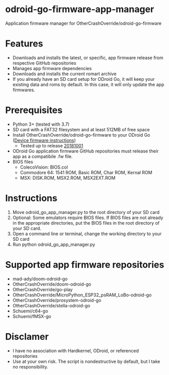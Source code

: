 # odroid-go-firmware-app-manager
Application firmware manager for OtherCrashOverride/odroid-go-firmware

# Features
* Downloads and installs the latest, or specific, app firmware release from respective GitHub repositories
* Manages app firmware dependencies
* Downloads and installs the current romart archive
* If you already have an SD card setup for ODroid Go, it will keep your existing data and roms by default. In this case, it will only update the app firmwares.

# Prerequisites
* Python 3+ (tested with 3.7)
* SD card with a FAT32 filesystem and at least 512MB of free space
* Install OtherCrashOverride/odroid-go-firmware to your ODroid Go ([Device firmware instructions](https://wiki.odroid.com/odroid_go/firmware_update))
  * Tested up to release [20181001](https://github.com/OtherCrashOverride/odroid-go-firmware/releases/tag/20181001)
* ODroid Go application firmware GitHub repositories must release their app as a compatibile .fw file.
* BIOS files
  * ColecoVision: BIOS.col
  * Commodore 64: 1541 ROM, Basic ROM, Char ROM, Kernal ROM
  * MSX: DISK.ROM, MSX2.ROM, MSX2EXT.ROM

# Instructions
1. Move odroid\_go\_app_manager.py to the root directory of your SD card
2. Optional: Some emulators require BIOS files. If BIOS files are not already in the appropriate directories, put the BIOS files in the root directory of your SD card.
3. Open a command line or terminal, change the working directory to your SD card
4. Run python odroid_go_app_manager.py

# Supported app firmware repositories
* mad-ady/doom-odroid-go
* OtherCrashOverride/doom-odroid-go
* OtherCrashOverride/go-play
* OtherCrashOverride/MicroPython_ESP32_psRAM_LoBo-odroid-go
* OtherCrashOverride/prosystem-odroid-go
* OtherCrashOverride/stella-odroid-go
* Schuemi/c64-go
* Schuemi/fMSX-go

# Disclamer
* I have no association with Hardkernel, ODroid, or referenced repositories
* Use at your own risk. The script is nondestructive by default, but I take no responsibility.
